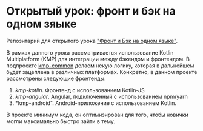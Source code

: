 # Открытый урок: фронт и бэк на одном зяыке

Репозитарий для открытого урока ["Фронт и Бэк на одном языке"](https://docs.google.com/presentation/d/1QL84s0OEWOEGbfUvOzohIfSaq_4NsWqScuz6FKr-uWI/edit?usp=sharing).

В рамках данного урока рассматривается использование Kotlin Multiplatform (KMP) для интеграции между бэкендом и фронтендом.
В подпроекте [kmp-common](kmp-common) делаем некую логику, которая в дальнейшем будет зацеплена в различных платформах. Конкретно, в данном проекте рассмотрены 
следующие фронтенды: 
1. *kmp-kotlin*. Фронтенд с использованием Kotlin-JS
2. *kmp-angular*. Angular, подключенный с использованием npm/yarn
3. *kmp-android". Android-приложение с использованием Kotlin.

В проекте минимум кода, он оптимизирован для того, чтобы новички могли максимально быстро зайти в тему.

